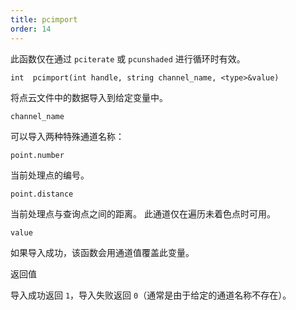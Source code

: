 ```yaml
---
title: pcimport
order: 14
---
```


此函数仅在通过 `pciterate` 或 `pcunshaded` 进行循环时有效。

`int  pcimport(int handle, string channel_name, <type>&value)`

将点云文件中的数据导入到给定变量中。

`channel_name`

可以导入两种特殊通道名称：

`point.number`

当前处理点的编号。

`point.distance`

当前处理点与查询点之间的距离。
此通道仅在遍历未着色点时可用。

`value`

如果导入成功，该函数会用通道值覆盖此变量。

返回值

导入成功返回 `1`，导入失败返回 `0`（通常是由于给定的通道名称不存在）。
